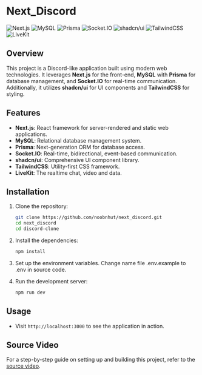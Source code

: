 # Next_Discord

![Next.js](https://img.shields.io/badge/Next.js-000000?style=for-the-badge&logo=nextdotjs&logoColor=white)
![MySQL](https://img.shields.io/badge/MySQL-4479A1?style=for-the-badge&logo=mysql&logoColor=white)
![Prisma](https://img.shields.io/badge/Prisma-2D3748?style=for-the-badge&logo=prisma&logoColor=white)
![Socket.IO](https://img.shields.io/badge/Socket.IO-010101?style=for-the-badge&logo=socketdotio&logoColor=white)
![shadcn/ui](https://img.shields.io/badge/shadcn%2Fui-0B0B45?style=for-the-badge&logo=shadcn&logoColor=white)
![TailwindCSS](https://img.shields.io/badge/TailwindCSS-38B2AC?style=for-the-badge&logo=tailwind-css&logoColor=white)
![LiveKit](https://img.shields.io/badge/LiveKit-00A4E4?style=for-the-badge&logo=livekit&logoColor=white)
## Overview

This project is a Discord-like application built using modern web technologies. It leverages **Next.js** for the front-end, **MySQL** with **Prisma** for database management, and **Socket.IO** for real-time communication. Additionally, it utilizes **shadcn/ui** for UI components and **TailwindCSS** for styling.

## Features

- **Next.js**: React framework for server-rendered and static web applications.
- **MySQL**: Relational database management system.
- **Prisma**: Next-generation ORM for database access.
- **Socket.IO**: Real-time, bidirectional, event-based communication.
- **shadcn/ui**: Comprehensive UI component library.
- **TailwindCSS**: Utility-first CSS framework.
- **LiveKit**: The realtime chat, video and data.
## Installation

1. Clone the repository:
   ```bash
   git clone https://github.com/noobnhut/next_discord.git
   cd next_discord
   cd discord-clone
   ```

2. Install the dependencies:
   ```bash
   npm install
   ```

3. Set up the environment variables. Change name file .env.example to .env in source code.

4. Run the development server:
   ```bash
   npm run dev
   ```

## Usage

- Visit `http://localhost:3000` to see the application in action.

## Source Video

For a step-by-step guide on setting up and building this project, refer to the [source video](https://www.youtube.com/watch?v=ZbX4Ok9YX94).

